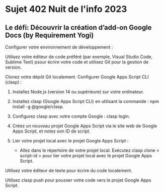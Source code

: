# Sujet 402 Nuit de l'info 2023

## Le défi: Découvrir la création d’add-on Google Docs (by Requirement Yogi)

Configurer votre environnement de développement :

Utilisez votre éditeur de code préféré (par exemple, Visual Studio Code, Sublime Text) psour écrire votre code et utilisez Git pour la gestion de version.

Clonez votre dépôt Git localement.
Configurer Google Apps Script CLI (clasp) :

1. Installez Node.js (version 14 ou supérieure) sur votre ordinateur.

2. Installez clasp (Google Apps Script CLI) en utilisant la commande : npm install -g @google/clasp.

3. Configurez clasp avec votre compte Google : clasp login.

4. Créez un nouveau projet Google Apps Script via le site web de Google Apps Script, et notez son ID de script.

5. Lier votre projet local avec le projet Google Apps Script :
    - Allez dans le répertoire de votre projet local.
    Exécutez clasp clone < script-id > pour lier votre projet local avec le projet Google Apps Script.

Utilisez votre éditeur de texte pour écrire du code localement.

Utilisez clasp push pour pousser votre code vers le projet Google Apps Script.
